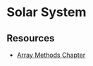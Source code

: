 # Solar System

## Resources
- [Array Methods Chapter](https://github.com/nashville-software-school/client-side-mastery/blob/master/book-3-the-initiate/chapters/JS_ARRAY_METHODS.md)